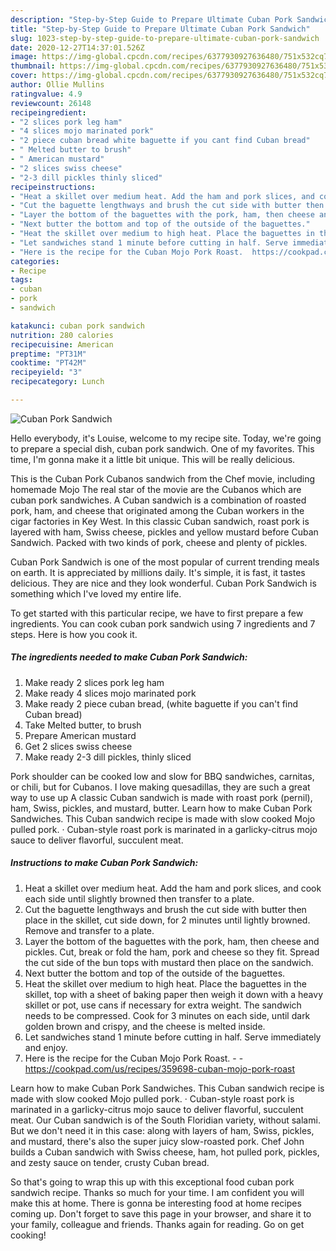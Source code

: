```yaml
---
description: "Step-by-Step Guide to Prepare Ultimate Cuban Pork Sandwich"
title: "Step-by-Step Guide to Prepare Ultimate Cuban Pork Sandwich"
slug: 1023-step-by-step-guide-to-prepare-ultimate-cuban-pork-sandwich
date: 2020-12-27T14:37:01.526Z
image: https://img-global.cpcdn.com/recipes/6377930927636480/751x532cq70/cuban-pork-sandwich-recipe-main-photo.jpg
thumbnail: https://img-global.cpcdn.com/recipes/6377930927636480/751x532cq70/cuban-pork-sandwich-recipe-main-photo.jpg
cover: https://img-global.cpcdn.com/recipes/6377930927636480/751x532cq70/cuban-pork-sandwich-recipe-main-photo.jpg
author: Ollie Mullins
ratingvalue: 4.9
reviewcount: 26148
recipeingredient:
- "2 slices pork leg ham"
- "4 slices mojo marinated pork"
- "2 piece cuban bread white baguette if you cant find Cuban bread"
- " Melted butter to brush"
- " American mustard"
- "2 slices swiss cheese"
- "2-3 dill pickles thinly sliced"
recipeinstructions:
- "Heat a skillet over medium heat. Add the ham and pork slices, and cook each side until slightly browned then transfer to a plate."
- "Cut the baguette lengthways and brush the cut side with butter then place in the skillet, cut side down, for 2 minutes until lightly browned. Remove and transfer to a plate."
- "Layer the bottom of the baguettes with the pork, ham, then cheese and pickles. Cut, break or fold the ham, pork and cheese so they fit. Spread the cut side of the bun tops with mustard then place on the sandwich."
- "Next butter the bottom and top of the outside of the baguettes."
- "Heat the skillet over medium to high heat. Place the baguettes in the skillet, top with a sheet of baking paper then weigh it down with a heavy skillet or pot, use cans if necessary for extra weight. The sandwich needs to be compressed. Cook for 3 minutes on each side, until dark golden brown and crispy, and the cheese is melted inside."
- "Let sandwiches stand 1 minute before cutting in half. Serve immediately and enjoy."
- "Here is the recipe for the Cuban Mojo Pork Roast.  https://cookpad.com/us/recipes/359698-cuban-mojo-pork-roast"
categories:
- Recipe
tags:
- cuban
- pork
- sandwich

katakunci: cuban pork sandwich 
nutrition: 280 calories
recipecuisine: American
preptime: "PT31M"
cooktime: "PT42M"
recipeyield: "3"
recipecategory: Lunch

---
```



![Cuban Pork Sandwich](https://img-global.cpcdn.com/recipes/6377930927636480/751x532cq70/cuban-pork-sandwich-recipe-main-photo.jpg)

Hello everybody, it's Louise, welcome to my recipe site. Today, we're going to prepare a special dish, cuban pork sandwich. One of my favorites. This time, I'm gonna make it a little bit unique. This will be really delicious.

This is the Cuban Pork Cubanos sandwich from the Chef movie, including homemade Mojo The real star of the movie are the Cubanos which are cuban pork sandwiches. A Cuban sandwich is a combination of roasted pork, ham, and cheese that originated among the Cuban workers in the cigar factories in Key West. In this classic Cuban sandwich, roast pork is layered with ham, Swiss cheese, pickles and yellow mustard before Cuban Sandwich. Packed with two kinds of pork, cheese and plenty of pickles.

Cuban Pork Sandwich is one of the most popular of current trending meals on earth. It is appreciated by millions daily. It's simple, it is fast, it tastes delicious. They are nice and they look wonderful. Cuban Pork Sandwich is something which I've loved my entire life.


To get started with this particular recipe, we have to first prepare a few ingredients. You can cook cuban pork sandwich using 7 ingredients and 7 steps. Here is how you cook it.

<!--inarticleads1-->

##### The ingredients needed to make Cuban Pork Sandwich:

1. Make ready 2 slices pork leg ham
1. Make ready 4 slices mojo marinated pork
1. Make ready 2 piece cuban bread, (white baguette if you can&#39;t find Cuban bread)
1. Take  Melted butter, to brush
1. Prepare  American mustard
1. Get 2 slices swiss cheese
1. Make ready 2-3 dill pickles, thinly sliced


Pork shoulder can be cooked low and slow for BBQ sandwiches, carnitas, or chili, but for Cubanos. I love making quesadillas, they are such a great way to use up A classic Cuban sandwich is made with roast pork (pernil), ham, Swiss, pickles, and mustard, butter. Learn how to make Cuban Pork Sandwiches. This Cuban sandwich recipe is made with slow cooked Mojo pulled pork. · Cuban-style roast pork is marinated in a garlicky-citrus mojo sauce to deliver flavorful, succulent meat. 

<!--inarticleads2-->

##### Instructions to make Cuban Pork Sandwich:

1. Heat a skillet over medium heat. Add the ham and pork slices, and cook each side until slightly browned then transfer to a plate.
1. Cut the baguette lengthways and brush the cut side with butter then place in the skillet, cut side down, for 2 minutes until lightly browned. Remove and transfer to a plate.
1. Layer the bottom of the baguettes with the pork, ham, then cheese and pickles. Cut, break or fold the ham, pork and cheese so they fit. Spread the cut side of the bun tops with mustard then place on the sandwich.
1. Next butter the bottom and top of the outside of the baguettes.
1. Heat the skillet over medium to high heat. Place the baguettes in the skillet, top with a sheet of baking paper then weigh it down with a heavy skillet or pot, use cans if necessary for extra weight. The sandwich needs to be compressed. Cook for 3 minutes on each side, until dark golden brown and crispy, and the cheese is melted inside.
1. Let sandwiches stand 1 minute before cutting in half. Serve immediately and enjoy.
1. Here is the recipe for the Cuban Mojo Pork Roast. -  - https://cookpad.com/us/recipes/359698-cuban-mojo-pork-roast


Learn how to make Cuban Pork Sandwiches. This Cuban sandwich recipe is made with slow cooked Mojo pulled pork. · Cuban-style roast pork is marinated in a garlicky-citrus mojo sauce to deliver flavorful, succulent meat. Our Cuban sandwich is of the South Floridian variety, without salami. But we don&#39;t need it in this case: along with layers of ham, Swiss, pickles, and mustard, there&#39;s also the super juicy slow-roasted pork. Chef John builds a Cuban sandwich with Swiss cheese, ham, hot pulled pork, pickles, and zesty sauce on tender, crusty Cuban bread. 

So that's going to wrap this up with this exceptional food cuban pork sandwich recipe. Thanks so much for your time. I am confident you will make this at home. There is gonna be interesting food at home recipes coming up. Don't forget to save this page in your browser, and share it to your family, colleague and friends. Thanks again for reading. Go on get cooking!
